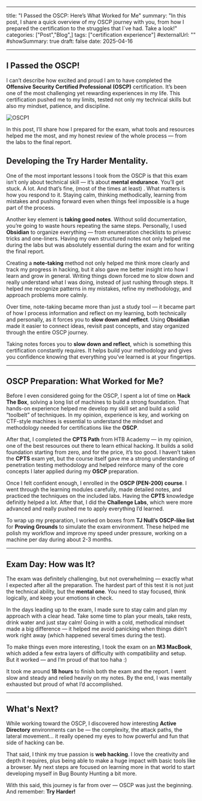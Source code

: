 
---
title: "I Passed the OSCP: Here’s What Worked for Me"
summary: "In this post, I share a quick overview of my OSCP journey with you, from how I prepared the certification to the struggles that I´ve had. Take a look!"
categories: ["Post","Blog",]
tags: ["certification experience"]
#externalUrl: ""
#showSummary: true
draft: false
date: 2025-04-16

---

## **I Passed the OSCP!**

I can’t describe how excited and proud I am to have completed the **Offensive Security Certified Professional (OSCP)** certification. It’s been one of the most challenging yet rewarding experiences in my life. This certification pushed me to my limits, tested not only my technical skills but also my mindset, patience, and discipline.

![OSCP1](/img/oscp/oscp1.png)
  
In this post, I’ll share how I prepared for the exam, what tools and resources helped me the most, and my honest review of the whole process — from the labs to the final report.

## Developing the **Try Harder** Mentality.

One of the most important lessons I took from the OSCP is that this exam isn’t only about technical skill — it’s about **mental endurance**. You’ll get stuck. A lot. And that’s fine, (most of the times at least) . What matters is how you respond to it. Staying calm, thinking methodically, learning from mistakes and pushing forward even when things feel impossible is a huge part of the process.

  
Another key element is **taking good notes**. Without solid documentation, you’re going to waste hours repeating the same steps. Personally, I used **Obsidian** to organize everything — from enumeration checklists to privesc tricks and one-liners. Having my own structured notes not only helped me during the labs but was absolutely essential during the exam and for writing the final report.


Creating a **note-taking** method not only helped me think more clearly and track my progress in hacking, but it also gave me better insight into how I learn and grow in general. Writing things down forced me to slow down and really understand what I was doing, instead of just rushing through steps. It helped me recognize patterns in my mistakes, refine my methodology, and approach problems more calmly.

Over time, note-taking became more than just a study tool — it became part of how I process information and reflect on my learning, both technically and personally, as it forces you to **slow down and reflect**. Using **Obsidian** made it easier to connect ideas, revisit past concepts, and stay organized through the entire OSCP journey.

Taking notes forces you to **slow down and reflect**, which is something this certification constantly requires. It helps build your methodology and gives you confidence knowing that everything you’ve learned is at your fingertips.

---

## OSCP Preparation: What **Worked** for Me?

Before I even considered going for the OSCP, I spent a lot of time on **Hack The Box**, solving a long list of machines to build a strong foundation. That hands-on experience helped me develop my skill set and build a solid “toolbelt” of techniques. In my opinion, experience is key, and working on CTF-style machines is essential to understand the mindset and methodology needed for certifications like the **OSCP**.

After that, I completed the **CPTS Path** from HTB Academy — in my opinion, one of the best resources out there to learn ethical hacking. It builds a solid foundation starting from zero, and for the price, it’s too good. I haven’t taken the **CPTS** exam yet, but the course itself gave me a strong understanding of penetration testing methodology and helped reinforce many of the core concepts I later applied during my **OSCP** preparation.


Once I felt confident enough, I enrolled in the **OSCP (PEN-200) course**. I went through the learning modules carefully, made detailed notes, and practiced the techniques on the included labs. Having the **CPTS** knowledge definitly helped a lot. After that, I did the **Challenge Labs**, which were more advanced and really pushed me to apply everything I’d learned.
  

To wrap up my preparation, I worked on boxes from **TJ Null’s OSCP-like list** for **Proving Grounds** to simulate the exam environment. These helped me polish my workflow and improve my speed under pressure, working on a machine per day during about 2-3 months.

- - -

## Exam Day: How was It?

The exam was definitely challenging, but not overwhelming — exactly what I expected after all the preparation. The hardest part of this test it is not just the technical ability, but the **mental one**. You need to stay focused, think logically, and keep your emotions in check.
  
In the days leading up to the exam, I made sure to stay calm and plan my approach with a clear head. Take some time to plan your meals, take rests, drink water and just stay calm! Going in with a cold, methodical mindset made a big difference — it helped me avoid panicking when things didn’t work right away (which happened several times during the test).

To make things even more interesting, I took the exam on an **M3 MacBook**, which added a few extra layers of difficulty with compatibility and setup. But it worked — and I’m proud of that too haha :)

It took me around **18 hours** to finish both the exam and the report. I went slow and steady and relied heavily on my notes. By the end, I was mentally exhausted but proud of what I’d accomplished.

- - -

## What's Next?

While working toward the OSCP, I discovered how interesting **Active Directory** environments can be — the complexity, the attack paths, the lateral movement… it really opened my eyes to how powerful and fun that side of hacking can be.

That said, I think my true passion is **web hacking**. I love the creativity and depth it requires, plus being able to make a huge impact with basic tools like a browser. My next steps are focused on learning more in that world to start developing myself in Bug Bounty Hunting a bit more.

With this said, this journey is far from over — OSCP was just the beginning. And remember: **Try Harder!**